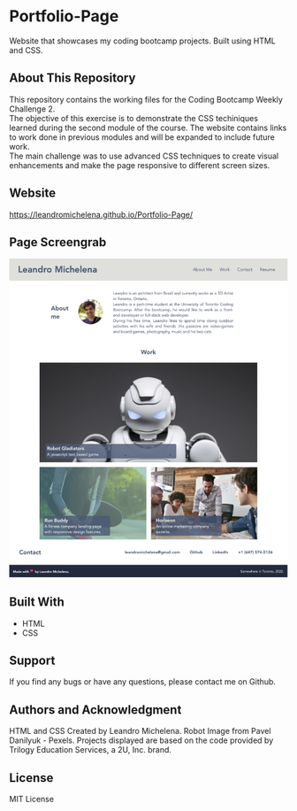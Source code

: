 # Portfolio-Page
Website that showcases my coding bootcamp projects. Built using HTML and CSS. 

## About This Repository
This repository contains the working files for the Coding Bootcamp Weekly Challenge 2. <br>
The objective of this exercise is to demonstrate the CSS techiniques learned during the second module of the course. The website contains links to work done in previous modules and will be expanded to include future work. <br>
The main challenge was to use advanced CSS techniques to create visual enhancements and make the page responsive to different screen sizes.

## Website
https://leandromichelena.github.io/Portfolio-Page/

## Page Screengrab
![](./assets/images/PageScreenshot.jpg)

## Built With
* HTML
* CSS

## Support
If you find any bugs or have any questions, please contact me on Github.

## Authors and Acknowledgment
HTML and CSS Created by Leandro Michelena.
Robot Image from Pavel Danilyuk - Pexels.
Projects displayed are based on the code provided by Trilogy Education Services, a 2U, Inc. brand.

## License
MIT License

